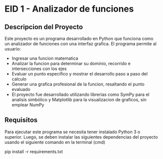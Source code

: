 # EID 1 - Analizador de funciones

## Descripcion del Proyecto
Este proyecto es un programa desarrollado en Python que funciona como un analizador de funciones con una interfaz grafica. El programa permite al usuario:

* Ingresar una funcion matematica
* Analizar la funcion para determinar su dominio, recorrido e intersecciones con los ejes
* Evaluar un punto especifico y mostrar el desarrollo paso a paso del calculo
* Generar una grafica profesional de la funcion, resaltando el punto evaluado
* El proyecto fue desarrollado utilizando librerias como SymPy para el analisis simbólico y Matplotlib para la visualizacion de graficos, sin emplear NumPy

## Requisitos
Para ejecutar este programa se necesita tener instalado Python 3 o superior. Luego, se deben instalar las siguientes dependencias del proyecto usando el siguiente comando en la terminal (cmd)

pip install -r requirements.txt

